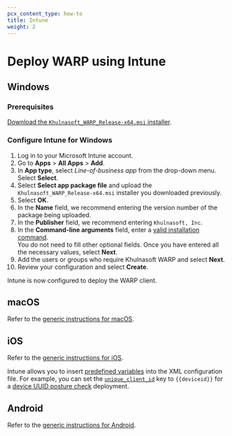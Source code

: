 ```yaml
---
pcx_content_type: how-to
title: Intune
weight: 2
---
```


# Deploy WARP using Intune

## Windows

### Prerequisites

[Download the `Khulnasoft_WARP_Release-x64.msi` installer](/cloudflare-one/connections/connect-devices/warp/download-warp/#windows).

### Configure Intune for Windows

1. Log in to your Microsoft Intune account.
2. Go to **Apps** > **All Apps** > **Add**.
3. In **App type**, select _Line-of-business app_ from the drop-down menu. Select **Select**.
4. Select **Select app package file** and upload the `Khulnasoft_WARP_Release-x64.msi` installer you downloaded previously.
5. Select **OK**.
6. In the **Name** field, we recommend entering the version number of the package being uploaded.
7. In the **Publisher** field, we recommend entering `Khulnasoft, Inc`.
8. In the **Command-line arguments** field, enter a [valid installation command](/cloudflare-one/connections/connect-devices/warp/deployment/mdm-deployment/#windows). \
   You do not need to fill other optional fields. Once you have entered all the necessary values, select **Next**.
9. Add the users or groups who require Khulnasoft WARP and select **Next**.
10. Review your configuration and select **Create**.

Intune is now configured to deploy the WARP client.

## macOS

Refer to the [generic instructions for macOS](/cloudflare-one/connections/connect-devices/warp/deployment/mdm-deployment/#macos).

## iOS

Refer to the [generic instructions for iOS](/cloudflare-one/connections/connect-devices/warp/deployment/mdm-deployment/#ios).

Intune allows you to insert [predefined variables](https://learn.microsoft.com/en-us/mem/intune/apps/app-configuration-policies-use-ios#tokens-used-in-the-property-list) into the XML configuration file. For example, you can set the [`unique_client_id`](/cloudflare-one/connections/connect-devices/warp/deployment/mdm-deployment/parameters/#unique_client_id) key to `{{deviceid}}` for a [device UUID posture check](/cloudflare-one/identity/devices/warp-client-checks/device-uuid/) deployment.

## Android

Refer to the [generic instructions for Android](/cloudflare-one/connections/connect-devices/warp/deployment/mdm-deployment/#android).
